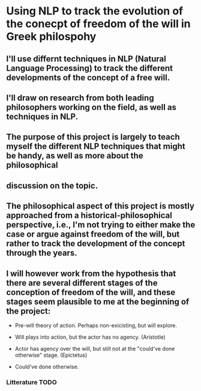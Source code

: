 # Using NLP to track the evolution of the conecpt of freedom of the will in Greek philospohy

## I'll use differnt techniques in NLP (Natural Language Processing) to track the different developments of the concept of a free will. 

## I'll draw on research from both leading philosophers working on the field, as well as techniques in NLP. 

## The purpose of this project is largely to teach myself the different NLP techniques that might be handy, as well as more about the philosophical 
## discussion on the topic. 

## The philosophical aspect of this project is mostly approached from a historical-philosophical perspective, i.e., I'm not trying to either make the case or argue against freedom of the will, but rather to track the development of the concept through the years. 

## I will however work from the hypothesis that there are several different stages of the conception of freedom of the will, and these stages seem plausible to me at the beginning of the project: 

- Pre-will theory of action. Perhaps non-exicisting, but will explore. 

- Will plays into action, but the actor has no agency. (Aristotle)

- Actor has agency over the will, but still not at the "could've done otherwise" stage. (Epictetus)

- Could've done otherwise. 


### Litterature TODO 


